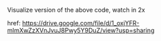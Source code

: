 Visualize version of the above code, watch in 2x

href: https://drive.google.com/file/d/1_oxjYFR-mlmXwZzXVnJvuJ8Pwy5Y9DuZ/view?usp=sharing
